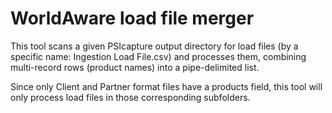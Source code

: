 # WorldAware load file merger

This tool scans a given PSIcapture output directory for load files (by a
specific name: Ingestion Load File.csv) and processes them, combining
multi-record rows (product names) into a pipe-delimited list.

Since only Client and Partner format files have a products field,
this tool will only process load files in those corresponding subfolders.
